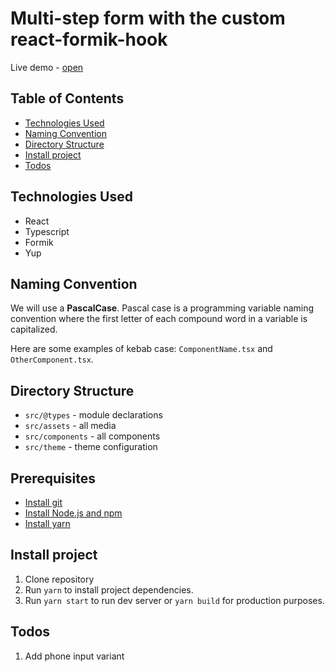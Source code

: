 # Multi-step form with the custom react-formik-hook

Live demo - [open](https://react-formik-abstraction.vercel.app/)

## Table of Contents

- [Technologies Used](#technologies-used)
- [Naming Convention](#naming-convention)
- [Directory Structure](#directory-structure)
- [Install project](#install-project)
- [Todos](#todos)

## Technologies Used

- React
- Typescript
- Formik
- Yup

## Naming Convention

We will use a **PascalCase**. Pascal case is a programming variable naming convention where the first letter of each compound word in a variable is capitalized.

Here are some examples of kebab case: `ComponentName.tsx` and `OtherComponent.tsx`.

## Directory Structure

- `src/@types` - module declarations
- `src/assets` - all media
- `src/components` - all components
- `src/theme` - theme configuration

## Prerequisites

- [Install git](https://git-scm.com/book/en/v2/Getting-Started-Installing-Git)
- [Install Node.js and npm](https://docs.npmjs.com/downloading-and-installing-node-js-and-npm)
- [Install yarn](https://classic.yarnpkg.com/lang/en/docs/install/#mac-stable)

## Install project

1. Clone repository
2. Run `yarn` to install project dependencies.
3. Run `yarn start` to run dev server or `yarn build` for production purposes.

## Todos

1. Add phone input variant
